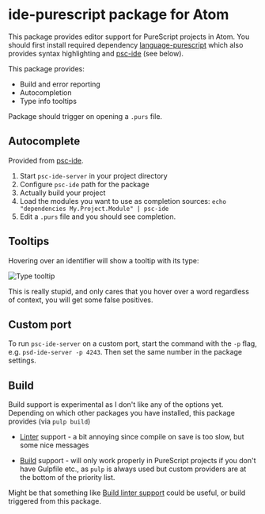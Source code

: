 # ide-purescript package for Atom

This package provides editor support for PureScript projects in Atom. You should
first install required dependency [language-purescript](https://atom.io/packages/language-purescript)
which also provides syntax highlighting and [psc-ide](https://github.com/kRITZCREEK/psc-ide) (see below).

This package provides:
  * Build and error reporting
  * Autocompletion
  * Type info tooltips

Package should trigger on opening a `.purs` file.

## Autocomplete

Provided from [psc-ide](https://github.com/kRITZCREEK/psc-ide).

1. Start `psc-ide-server` in your project directory
1. Configure `psc-ide` path for the package
1. Actually build your project
1. Load the modules you want to use as completion sources: `echo "dependencies My.Project.Module" | psc-ide`
1. Edit a `.purs` file and you should see completion.

## Tooltips

Hovering over an identifier will show a tooltip with its type:

![Type tooltip](http://nwolverson.github.io/atom-ide-purescript/assets/type-tooltip.png)

This is really stupid, and only cares that you hover over a word regardless of context, you will get some false positives.

## Custom port

To run `psc-ide-server` on a custom port, start the command
with the `-p` flag, e.g. `psd-ide-server -p 4243`. Then
set the same number in the package settings.

## Build

Build support is experimental as I don't like any of the options yet. Depending on
which other packages you have installed, this package provides (via `pulp build`)

  * [Linter](https://github.com/AtomLinter/Linter) support - a bit annoying since
  compile on save is too slow, but some nice messages

  * [Build](https://atom.io/packages/build) support - will only work properly in
  PureScript projects if you don't have Gulpfile etc., as `pulp` is always used
  but custom providers are at the bottom of the priority list.

Might be that something like [Build linter support](https://github.com/noseglid/atom-build/pull/117) could
be useful, or build triggered from this package.
